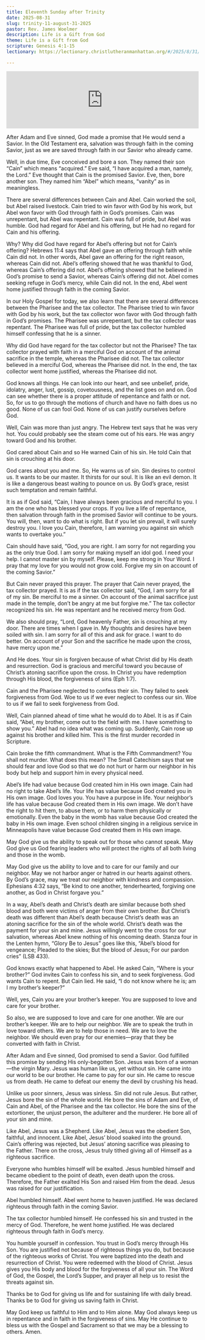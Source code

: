 ```yaml
---
title: Eleventh Sunday after Trinity
date: 2025-08-31
slug: trinity-11-august-31-2025
pastor: Rev. James Woelmer
description: Life is a Gift from God
theme: Life is a Gift from God
scripture: Genesis 4:1-15
lectionary: https://lectionary.christlutheranmanhattan.org/#/2025/8/31/

---
```


<iframe title="Eleventh Sunday after Trinity – August 31, 2025" allowtransparency="true" height="150" width="100%" style="border: none; min-width: min(100%, 430px);height:150px;" scrolling="no" data-name="pb-iframe-player" src="https://www.podbean.com/player-v2/?i=x9ehf-194e3e8-pb&from=pb6admin&share=1&download=1&rtl=0&fonts=Arial&skin=1&font-color=auto&logo_link=episode_page&btn-skin=7" loading="lazy"></iframe>

After Adam and Eve sinned, God made a promise that He would send a Savior. In the Old Testament era, salvation was through faith in the coming Savior, just as we are saved through faith in our Savior who already came.

Well, in due time, Eve conceived and bore a son. They named their son “Cain” which means “acquired.” Eve said, “I have acquired a man, namely, the Lord.” Eve thought that Cain is the promised Savior. Eve, then, bore another son. They named him “Abel” which means, “vanity” as in meaningless.

There are several differences between Cain and Abel. Cain worked the soil, but Abel raised livestock. Cain tried to win favor with God by his work, but Abel won favor with God through faith in God’s promises. Cain was unrepentant, but Abel was repentant. Cain was full of pride, but Abel was humble. God had regard for Abel and his offering, but He had no regard for Cain and his offering.

Why? Why did God have regard for Abel’s offering but not for Cain’s offering? Hebrews 11:4 says that Abel gave an offering through faith while Cain did not. In other words, Abel gave an offering for the right reason, whereas Cain did not. Abel’s offering showed that he was thankful to God, whereas Cain’s offering did not. Abel’s offering showed that he believed in God’s promise to send a Savior, whereas Cain’s offering did not. Abel comes seeking refuge in God’s mercy, while Cain did not. In the end, Abel went home justified through faith in the coming Savior.

In our Holy Gospel for today, we also learn that there are several differences between the Pharisee and the tax collector. The Pharisee tried to win favor with God by his work, but the tax collector won favor with God through faith in God’s promises. The Pharisee was unrepentant, but the tax collector was repentant. The Pharisee was full of pride, but the tax collector humbled himself confessing that he is a sinner.

Why did God have regard for the tax collector but not the Pharisee? The tax collector prayed with faith in a merciful God on account of the animal sacrifice in the temple, whereas the Pharisee did not. The tax collector believed in a merciful God, whereas the Pharisee did not. In the end, the tax collector went home justified, whereas the Pharisee did not.

God knows all things. He can look into our heart, and see unbelief, pride, idolatry, anger, lust, gossip, covetousness, and the list goes on and on. God can see whether there is a proper attitude of repentance and faith or not. So, for us to go through the motions of church and have no faith does us no good. None of us can fool God. None of us can justify ourselves before God.

Well, Cain was more than just angry. The Hebrew text says that he was very hot. You could probably see the steam come out of his ears. He was angry toward God and his brother.

God cared about Cain and so He warned Cain of his sin. He told Cain that sin is crouching at his door.

God cares about you and me. So, He warns us of sin. Sin desires to control us. It wants to be our master. It thirsts for our soul. It is like an evil demon. It is like a dangerous beast waiting to pounce on us. By God’s grace, resist such temptation and remain faithful.

It is as if God said, “Cain, I have always been gracious and merciful to you. I am the one who has blessed your crops. If you live a life of repentance, then salvation through faith in the promised Savior will continue to be yours. You will, then, want to do what is right. But if you let sin prevail, it will surely destroy you. I love you Cain, therefore, I am warning you against sin which wants to overtake you.”

Cain should have said, “God, you are right. I am sorry for not regarding you as the only true God. I am sorry for making myself an idol god. I need your help. I cannot master sin by myself. Please, keep me strong in Your Word. I pray that my love for you would not grow cold. Forgive my sin on account of the coming Savior.”

But Cain never prayed this prayer. The prayer that Cain never prayed, the tax collector prayed. It is as if the tax collector said, “God, I am sorry for all of my sin. Be merciful to me a sinner. On account of the animal sacrifice just made in the temple, don’t be angry at me but forgive me.” The tax collector recognized his sin. He was repentant and he received mercy from God.

We also should pray, “Lord, God heavenly Father, sin is crouching at my door. There are times when I gave in. My thoughts and desires have been soiled with sin. I am sorry for all of this and ask for grace. I want to do better. On account of your Son and the sacrifice he made upon the cross, have mercy upon me.”

And He does. Your sin is forgiven because of what Christ did by His death and resurrection. God is gracious and merciful toward you because of Christ’s atoning sacrifice upon the cross. In Christ you have redemption through His blood, the forgiveness of sins (Eph 1:7).

Cain and the Pharisee neglected to confess their sin. They failed to seek forgiveness from God. Woe to us if we ever neglect to confess our sin. Woe to us if we fail to seek forgiveness from God.

Well, Cain planned ahead of time what he would do to Abel. It is as if Cain said, “Abel, my brother, come out to the field with me. I have something to show you.” Abel had no idea what was coming up. Suddenly, Cain rose up against his brother and killed him. This is the first murder recorded in Scripture.

Cain broke the fifth commandment. What is the Fifth Commandment? You shall not murder. What does this mean? The Small Catechism says that we should fear and love God so that we do not hurt or harm our neighbor in his body but help and support him in every physical need.

Abel’s life had value because God created him in His own image. Cain had no right to take Abel’s life. Your life has value because God created you in His own image. God loves you. You have a purpose in life. Your neighbor’s life has value because God created them in His own image. We don’t have the right to hit them, to abuse them, or to harm them physically or emotionally. Even the baby in the womb has value because God created the baby in His own image. Even school children singing in a religious service in Minneapolis have value because God created them in His own image.

May God give us the ability to speak out for those who cannot speak. May God give us God fearing leaders who will protect the rights of all both living and those in the womb. 

May God give us the ability to love and to care for our family and our neighbor. May we not harbor anger or hatred in our hearts against others. By God’s grace, may we treat our neighbor with kindness and compassion. Ephesians 4:32 says, “Be kind to one another, tenderhearted, forgiving one another, as God in Christ forgave you.”

In a way, Abel’s death and Christ’s death are similar because both shed blood and both were victims of anger from their own brother. But Christ’s death was different than Abel’s death because Christ’s death was an atoning sacrifice for the sin of the whole world. Christ’s death was the payment for your sin and mine. Jesus willingly went to the cross for our salvation, whereas Abel knew nothing of his oncoming death. Stanza four in the Lenten hymn, “Glory Be to Jesus” goes like this, “Abel’s blood for vengeance; Pleaded to the skies; But the blood of Jesus; For our pardon cries” (LSB 433).

God knows exactly what happened to Abel. He asked Cain, “Where is your brother?” God invites Cain to confess his sin, and to seek forgiveness. God wants Cain to repent. But Cain lied. He said, “I do not know where he is; am I my brother’s keeper?”

Well, yes, Cain you are your brother’s keeper. You are supposed to love and care for your brother. 

So also, we are supposed to love and care for one another. We are our brother’s keeper. We are to help our neighbor. We are to speak the truth in love toward others. We are to help those in need. We are to love the neighbor. We should even pray for our enemies—pray that they be converted with faith in Christ.

After Adam and Eve sinned, God promised to send a Savior. God fulfilled this promise by sending His only-begotten Son. Jesus was born of a woman—the virgin Mary. Jesus was human like us, yet without sin. He came into our world to be our brother. He came to pay for our sin. He came to rescue us from death. He came to defeat our enemy the devil by crushing his head.

Unlike us poor sinners, Jesus was sinless. Sin did not rule Jesus. But rather, Jesus bore the sin of the whole world. He bore the sins of Adam and Eve, of Cain and Abel, of the Pharisee and the tax collector. He bore the sins of the extortioner, the unjust person, the adulterer and the murderer. He bore all of your sin and mine.

Like Abel, Jesus was a Shepherd. Like Abel, Jesus was the obedient Son, faithful, and innocent. Like Abel, Jesus’ blood soaked into the ground. Cain’s offering was rejected, but Jesus’ atoning sacrifice was pleasing to the Father. There on the cross, Jesus truly tithed giving all of Himself as a righteous sacrifice.

Everyone who humbles himself will be exalted. Jesus humbled himself and became obedient to the point of death, even death upon the cross. Therefore, the Father exalted His Son and raised Him from the dead. Jesus was raised for our justification.

Abel humbled himself. Abel went home to heaven justified. He was declared righteous through faith in the coming Savior.

The tax collector humbled himself. He confessed his sin and trusted in the mercy of God. Therefore, he went home justified. He was declared righteous through faith in God’s mercy.

You humble yourself in confession. You trust in God’s mercy through His Son. You are justified not because of righteous things you do, but because of the righteous works of Christ. You were baptized into the death and resurrection of Christ. You were redeemed with the blood of Christ. Jesus gives you His body and blood for the forgiveness of all your sin. The Word of God, the Gospel, the Lord’s Supper, and prayer all help us to resist the threats against sin.

Thanks be to God for giving us life and for sustaining life with daily bread. Thanks be to God for giving us saving faith in Christ.

May God keep us faithful to Him and to Him alone. May God always keep us in repentance and in faith in the forgiveness of sins. May He continue to bless us with the Gospel and Sacrament so that we may be a blessing to others. Amen.